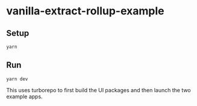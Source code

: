 # vanilla-extract-rollup-example

## Setup

    yarn

## Run

    yarn dev

This uses turborepo to first build the UI packages and then launch the two example apps.